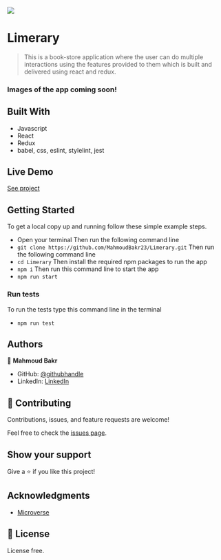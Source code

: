 ![](https://img.shields.io/badge/Microverse-blueviolet)

# Limerary

> This is a book-store application where the user can do multiple interactions using the features provided to them which is built and delivered using react and redux.

### Images of the app coming soon!

## Built With

- Javascript
- React
- Redux
- babel, css, eslint, stylelint, jest

## Live Demo

[See project](https://limerary.herokuapp.com/)

## Getting Started

To get a local copy up and running follow these simple example steps.

- Open your terminal
Then run the following command line
- `git clone https://github.com/MahmoudBakr23/Limerary.git`
Then run the following command line
- `cd Limerary`
Then install the required npm packages to run the app
- `npm i`
Then run this command line to start the app
- `npm run start`

### Run tests
To run the tests type this command line in the terminal
- `npm run test`

## Authors

👤 **Mahmoud Bakr**

- GitHub: [@githubhandle](https://github.com/MahmoudBakr23)
- LinkedIn: [LinkedIn](https://www.linkedin.com/in/m-bakr/)

## 🤝 Contributing

Contributions, issues, and feature requests are welcome!

Feel free to check the [issues page](https://github.com/MahmoudBakr23/Limerary/issues).

## Show your support

Give a ⭐️ if you like this project!

## Acknowledgments

- [Microverse](https://www.microverse.org/)

## 📝 License

License free.